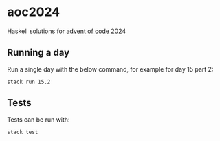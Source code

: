 # aoc2024

Haskell solutions for [advent of code 2024](adventofcode.com)

## Running a day

Run a single day with the below command, for example for day 15 part 2:

```
stack run 15.2
```

## Tests

Tests can be run with: 

```
stack test
```